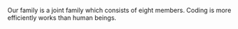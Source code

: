 Our family is a joint family which consists of eight members.
Coding is more efficiently works than human beings.
